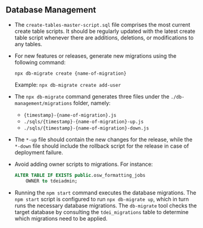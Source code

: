 ## Database Management

- The `create-tables-master-script.sql` file comprises the most current create table scripts. It should be regularly updated with the latest create table script whenever there are additions, deletions, or modifications to any tables.

- For new features or releases, generate new migrations using the following command:

  ```
  npx db-migrate create {name-of-migration}
  ```

  Example: `npx db-migrate create add-user`

- The `npx db-migrate` command generates three files under the `./db-management/migrations` folder, namely:
    - `{timestamp}-{name-of-migration}.js`
    - `./sqls/{timestamp}-{name-of-migration}-up.js`
    - `./sqls/{timestamp}-{name-of-migration}-down.js`

- The `*-up` file should contain the new changes for the release, while the `*-down` file should include the rollback script for the release in case of deployment failure.

- Avoid adding owner scripts to migrations. For instance:

  ```sql
  ALTER TABLE IF EXISTS public.osw_formatting_jobs
      OWNER to tdeiadmin;
  ```

- Running the `npm start` command executes the database migrations. The `npm start` script is configured to run `npx db-migrate up`, which in turn runs the necessary database migrations. The `db-migrate` tool checks the target database by consulting the `tdei_migrations` table to determine which migrations need to be applied.